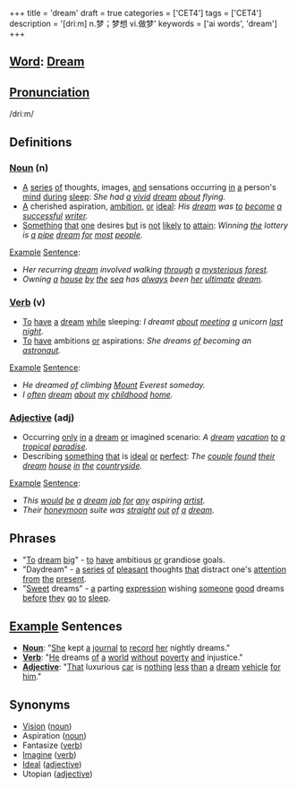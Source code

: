 +++
title = 'dream'
draft = true
categories = ['CET4']
tags = ['CET4']
description = '[driːm] n.梦；梦想 vi.做梦'
keywords = ['ai words', 'dream']
+++

## [Word](/en/post/word/): [Dream](/en/post/dream/)

## [Pronunciation](/en/post/pronunciation/)
/driːm/

## Definitions
### [Noun](/en/post/noun/) (n)
- [A](/en/post/a/) [series](/en/post/series/) [of](/en/post/of/) thoughts, images, [and](/en/post/and/) sensations occurring [in](/en/post/in/) [a](/en/post/a/) person's [mind](/en/post/mind/) [during](/en/post/during/) [sleep](/en/post/sleep/): _She had [a](/en/post/a/) [vivid](/en/post/vivid/) [dream](/en/post/dream/) [about](/en/post/about/) flying._
- [A](/en/post/a/) cherished aspiration, [ambition](/en/post/ambition/), [or](/en/post/or/) [ideal](/en/post/ideal/): _His [dream](/en/post/dream/) was [to](/en/post/to/) [become](/en/post/become/) [a](/en/post/a/) [successful](/en/post/successful/) [writer](/en/post/writer/)._
- [Something](/en/post/something/) [that](/en/post/that/) [one](/en/post/one/) desires [but](/en/post/but/) is [not](/en/post/not/) [likely](/en/post/likely/) [to](/en/post/to/) [attain](/en/post/attain/): _Winning [the](/en/post/the/) lottery is [a](/en/post/a/) [pipe](/en/post/pipe/) [dream](/en/post/dream/) [for](/en/post/for/) [most](/en/post/most/) [people](/en/post/people/)._

[Example](/en/post/example/) [Sentence](/en/post/sentence/): 
- _Her recurring [dream](/en/post/dream/) involved walking [through](/en/post/through/) [a](/en/post/a/) [mysterious](/en/post/mysterious/) [forest](/en/post/forest/)._
- _Owning [a](/en/post/a/) [house](/en/post/house/) [by](/en/post/by/) [the](/en/post/the/) [sea](/en/post/sea/) has [always](/en/post/always/) been [her](/en/post/her/) [ultimate](/en/post/ultimate/) [dream](/en/post/dream/)._

### [Verb](/en/post/verb/) (v)
- [To](/en/post/to/) [have](/en/post/have/) [a](/en/post/a/) [dream](/en/post/dream/) [while](/en/post/while/) sleeping: _I dreamt [about](/en/post/about/) [meeting](/en/post/meeting/) [a](/en/post/a/) unicorn [last](/en/post/last/) [night](/en/post/night/)._
- [To](/en/post/to/) [have](/en/post/have/) ambitions [or](/en/post/or/) aspirations: _She dreams [of](/en/post/of/) becoming an [astronaut](/en/post/astronaut/)._

[Example](/en/post/example/) [Sentence](/en/post/sentence/):
- _He dreamed [of](/en/post/of/) climbing [Mount](/en/post/mount/) Everest someday._
- _I [often](/en/post/often/) [dream](/en/post/dream/) [about](/en/post/about/) [my](/en/post/my/) [childhood](/en/post/childhood/) [home](/en/post/home/)._

### [Adjective](/en/post/adjective/) (adj)
- Occurring [only](/en/post/only/) [in](/en/post/in/) [a](/en/post/a/) [dream](/en/post/dream/) [or](/en/post/or/) imagined scenario: _A [dream](/en/post/dream/) [vacation](/en/post/vacation/) [to](/en/post/to/) [a](/en/post/a/) [tropical](/en/post/tropical/) [paradise](/en/post/paradise/)._
- Describing [something](/en/post/something/) [that](/en/post/that/) is [ideal](/en/post/ideal/) [or](/en/post/or/) [perfect](/en/post/perfect/): _The [couple](/en/post/couple/) [found](/en/post/found/) [their](/en/post/their/) [dream](/en/post/dream/) [house](/en/post/house/) [in](/en/post/in/) [the](/en/post/the/) [countryside](/en/post/countryside/)._

[Example](/en/post/example/) [Sentence](/en/post/sentence/):
- _This [would](/en/post/would/) [be](/en/post/be/) [a](/en/post/a/) [dream](/en/post/dream/) [job](/en/post/job/) [for](/en/post/for/) [any](/en/post/any/) aspiring [artist](/en/post/artist/)._
- _Their [honeymoon](/en/post/honeymoon/) suite was [straight](/en/post/straight/) [out](/en/post/out/) [of](/en/post/of/) [a](/en/post/a/) [dream](/en/post/dream/)._

## Phrases
- "[To](/en/post/to/) [dream](/en/post/dream/) [big](/en/post/big/)" - [to](/en/post/to/) [have](/en/post/have/) ambitious [or](/en/post/or/) grandiose goals.
- "Daydream" - [a](/en/post/a/) [series](/en/post/series/) [of](/en/post/of/) [pleasant](/en/post/pleasant/) thoughts [that](/en/post/that/) distract one's [attention](/en/post/attention/) [from](/en/post/from/) [the](/en/post/the/) [present](/en/post/present/).
- "[Sweet](/en/post/sweet/) dreams" - [a](/en/post/a/) parting [expression](/en/post/expression/) wishing [someone](/en/post/someone/) [good](/en/post/good/) dreams [before](/en/post/before/) [they](/en/post/they/) [go](/en/post/go/) [to](/en/post/to/) [sleep](/en/post/sleep/).

## [Example](/en/post/example/) Sentences
- **[Noun](/en/post/noun/)**: "[She](/en/post/she/) kept [a](/en/post/a/) [journal](/en/post/journal/) [to](/en/post/to/) [record](/en/post/record/) [her](/en/post/her/) nightly dreams."
- **[Verb](/en/post/verb/)**: "[He](/en/post/he/) dreams [of](/en/post/of/) [a](/en/post/a/) [world](/en/post/world/) [without](/en/post/without/) [poverty](/en/post/poverty/) [and](/en/post/and/) injustice."
- **[Adjective](/en/post/adjective/)**: "[That](/en/post/that/) luxurious [car](/en/post/car/) is [nothing](/en/post/nothing/) [less](/en/post/less/) [than](/en/post/than/) [a](/en/post/a/) [dream](/en/post/dream/) [vehicle](/en/post/vehicle/) [for](/en/post/for/) [him](/en/post/him/)."

## Synonyms
- [Vision](/en/post/vision/) ([noun](/en/post/noun/))
- Aspiration ([noun](/en/post/noun/))
- Fantasize ([verb](/en/post/verb/))
- [Imagine](/en/post/imagine/) ([verb](/en/post/verb/))
- [Ideal](/en/post/ideal/) ([adjective](/en/post/adjective/))
- Utopian ([adjective](/en/post/adjective/))
